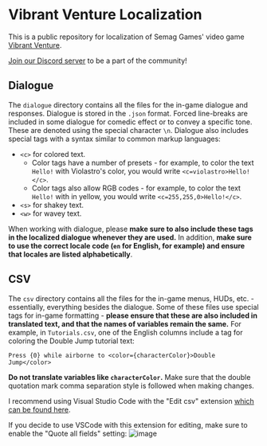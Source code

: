 # Vibrant Venture Localization
This is a public repository for localization of Semag Games' video game [Vibrant Venture](https://store.steampowered.com/app/1264520/Vibrant_Venture/).

[Join our Discord server](https://discord.gg/semag-games) to be a part of the community!

## Dialogue
The `dialogue` directory contains all the files for the in-game dialogue and responses. Dialogue is stored in the `.json` format.
Forced line-breaks are included in some dialogue for comedic effect or to convey a specific tone. These are denoted using the special character `\n`.
Dialogue also includes special tags with a syntax similar to common markup languages:
- `<c>` for colored text.
  - Color tags have a number of presets - for example, to color the text `Hello!` with Violastro's color, you would write `<c=violastro>Hello!</c>`.
  - Color tags also allow RGB codes - for example, to color the text `Hello!` with in yellow, you would write `<c=255,255,0>Hello!</c>`.
- `<s>` for shakey text.
- `<w>` for wavey text.

When working with dialogue, please **make sure to also include these tags in the localized dialogue whenever they are used.**
In addition, **make sure to use the correct locale code (`en` for English, for example) and ensure that locales are listed alphabetically**.

## CSV
The `csv` directory contains all the files for the in-game menus, HUDs, etc. - essentially, everything besides the dialogue. 
Some of these files use special tags for in-game formatting - **please ensure that these are also included in translated text, and that the names of variables remain the same.**
For example, in `Tutorials.csv`, one of the English columns include a tag for coloring the Double Jump tutorial text: 

`Press {0} while airborne to <color={characterColor}>Double Jump</color>`

**Do not translate variables like `characterColor`.**
Make sure that the double quotation mark comma separation style is followed when making changes. 

I recommend using Visual Studio Code with the "Edit csv" extension [which can be found here](https://marketplace.visualstudio.com/items?itemName=janisdd.vscode-edit-csv).

If you decide to use VSCode with this extension for editing, make sure to enable the "Quote all fields" setting: 
![image](https://user-images.githubusercontent.com/57709490/158064363-2a040cce-c538-4e46-b61e-056da04d7991.png)
